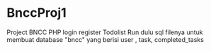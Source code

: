 # BnccProj1
Project BNCC PHP login register Todolist
Run dulu sql filenya untuk membuat database "bncc" yang berisi user , task, completed_tasks
